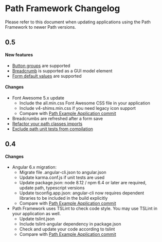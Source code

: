 # Path Framework Changelog

Please refer to this document when updating applications using the Path Framework to newer Path versions.

## 0.5

#### New features
* [Button groups](https://github.com/innovad/path#button-groups) are supported 
* [Breadcrumb](https://github.com/innovad/path#breadcrumb) is supported as a GUI model element
* [Form default values](https://github.com/innovad/path#form-default-values) are supported

#### Changes
* Font Awesome 5.x update
    * Include the all.min.css Font Awesome CSS file in your application
    * Include v4-shims.min.css if you need legacy icon support
    * Compare with [Path Example Application commit](https://github.com/innovad/path-example/commit/d6b7f1ab3ceabbaf03ad55b76dabef41a54112f8) 
* Breadcrumbs are refreshed after a form save
* [Refactor your path classes imports](https://github.com/innovad/path-example/commit/7c0bfecdb3104d45cbdb88eee2c8af966bd24ed8) 
* [Exclude path unit tests from compilation](https://github.com/innovad/path-example/commit/7c0bc439785088efc7ea88b3860b46b22e427e22) 

## 0.4

#### Changes
* Angular 6.x migration: 
    * Migrate file .angular-cli.json to angular.json
    * Update karma.conf.js if unit tests are used 
    * Update package.json: node 8.12 / npm 6.4 or later are required, update path, typescript versions 
    * Update tsconfig.app.json: angular-cli now requires dependent libraries to be included in the build explicitly    
    * Compare with [Path Example Application commit](https://github.com/innovad/path-example/commit/b1b3bf7ca1584276cd55815ce955eb9c56e241e7)
* Path Framework uses TSLint to check code style. You may use TSLint in your application as well.
    * Update tslint.json
    * Include tslint-angular dependency in package.json
    * Check and update your code according to tslint
    * Compare with [Path Example Application commit](https://github.com/innovad/path-example/commit/24e9ad96d9e678fa353051d00d1b4d2e92e08757) 